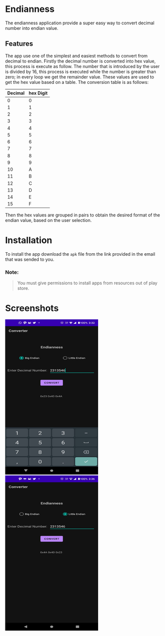 # Endianness

The endianness application provide a super easy way to convert decimal number into endian value.

## Features
The app use one of the simplest and easiest methods to convert from decimal to endian. Firstly the decimal number is converted into hex value, this process is execute as follow.
The number that is introduced by the user is divided by 16, this process is executed while the number is greater than zero; in every loop we get the remainder value. These values are used to get the hex value based on a table. The conversion table is as follows:

| Decimal | hex Digit |
| ------ | ------ |
| 0 | 0 |
| 1 | 1 |
| 2 | 2 |
| 3 | 3 |
| 4 | 4 |
| 5 | 5 |
| 6 | 6 |
| 7 | 7 |
| 8 | 8 |
| 9 | 9 |
| 10 | A |
| 11 | B |
| 12 | C |
| 13 | D |
| 14 | E |
| 15 | F |


Then the hex values are grouped in pairs to obtain the desired format of the endian value, based on the user selection.

# Installation

To install the app download the `apk` file from the link provided in the email that was sended to you.

### Note:
> You must give permissions to install apps from resources out of play store.

# Screenshots

<img src="screenshots/big_endian.jpeg" height="500" width="300" alt="Big Endian Example"/> 

<img src="screenshots/little_endian.jpeg" height="500" width="300" alt="Little Endian Example"/>
